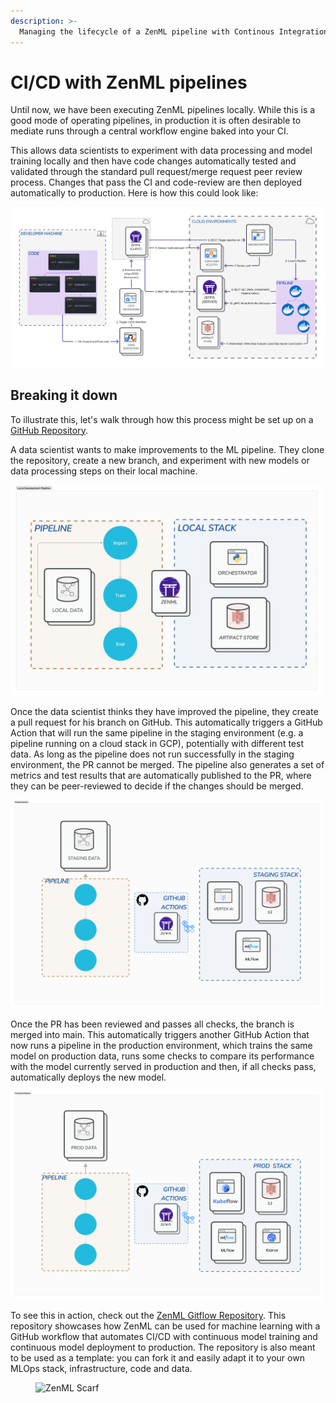 ```yaml
---
description: >-
  Managing the lifecycle of a ZenML pipeline with Continous Integration and Delivery
---
```


# CI/CD with ZenML pipelines

Until now, we have been executing ZenML pipelines locally. While this is a good mode of operating pipelines, in production
it is often desirable to mediate runs through a central workflow engine baked into your CI.

This allows data scientists to
experiment with data processing and model training locally and then have code
changes automatically tested and validated through the standard pull request/merge request peer
review process. Changes that pass the CI and code-review are then deployed
automatically to production. Here is how this could look like:

<img src="../../../.gitbook/assets/ci_cd_overall.png" alt="Pipeline being run on staging/production stack through ci/cd" width="800"/>

## Breaking it down

To illustrate this, let's walk through how this process might be set up on a [GitHub Repository](https://github.com/zenml-io/zenml-gitflow).

A data scientist wants to make improvements to the ML pipeline. They clone the 
repository, create a new branch, and experiment with new models or data 
processing steps on their local machine.

<img src="../../../.gitbook/assets/ci_cd_local.png" alt="Pipeline with local stack" width="500"/>


Once the data scientist thinks they have improved the pipeline, they create a 
pull request for his branch on GitHub. This automatically triggers a GitHub Action 
that will run the same pipeline in the staging environment (e.g. a pipeline 
running on a cloud stack in GCP), potentially with different test data. As long
as the  pipeline does not run successfully in the staging environment, the PR
cannot be  merged. The pipeline also generates a set of metrics and test results
that are automatically published to the PR, where they can be peer-reviewed to
decide if the changes should be merged.

<img src="../../../.gitbook/assets/ci_cd_staging.png" alt="Pipeline with staging stack" width="500"/>

Once the PR has been reviewed and passes all checks, the branch is merged into 
main. This automatically triggers another GitHub Action that now runs a 
pipeline in the production environment, which trains the same model on 
production data, runs some checks to compare its performance with the model
currently served in production and then, if all checks pass, automatically
deploys the new model.

<img src="../../../.gitbook/assets/ci_cd_prod.png" alt="Pipeline with production stack" width="500"/>

To see this in action, check out the [ZenML Gitflow Repository](https://github.com/zenml-io/zenml-gitflow/).
This repository showcases how ZenML can be used for machine learning with a
GitHub workflow that automates CI/CD with continuous model training and
continuous model deployment to production. The repository is also meant to be used as a template: you can fork it and
easily adapt it to your own MLOps stack, infrastructure, code and data.

<!-- For scarf -->
<figure><img alt="ZenML Scarf" referrerpolicy="no-referrer-when-downgrade" src="https://static.scarf.sh/a.png?x-pxid=f0b4f458-0a54-4fcd-aa95-d5ee424815bc" /></figure>

